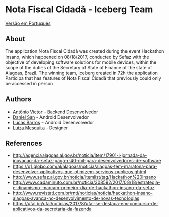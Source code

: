 # Nota Fiscal Cidadã - Iceberg Team

[Versão em Português](https://github.com/hackaton-insano-sefazal-nfc/android/blob/master/README_pt-BR.md)

## About

The application  Nota Fiscal Cidadã was created during the event Hackathon Insano, which  happened on 08/18/2017, conducted by Sefaz with the objective of  developing software solutions for mobile devices, within the scope of  the duties of the Secretary of State of Finance of the state of Alagoas, Brazil. The winning team, Iceberg created in 72h the application Participa that has features of Nota Fiscal Cidadã that previously could only be accessed in  person

## Authors

* [Antônio Victor](https://www.linkedin.com/in/victor-ferreira-2a7885132) - Backend Desenvolvedor
* [Daniel San](http://www.danielsan.com.br) - Android Desenvolvedor
* [Lucas Barros](https://www.linkedin.com/in/lucasmbarros) - Android Desenvolvedor
* [Luiza Mesquita](https://www.linkedin.com/in/luiza-mesquita-2638b0122) - Designer

## References

* http://agenciaalagoas.al.gov.br/noticia/item/17901-i-jornada-da-inovacao-da-sefaz-paga-r-40-mil-para-desenvolvedores-de-software
* https://g1.globo.com/al/alagoas/noticia/alagoas-tem-maratona-para-desenvolver-aplicativos-que-otimizem-servicos-publicos.ghtml
* http://www.sefaz.al.gov.br/noticia/itemlist/tag/Hackathon%20Insano
* http://www.cadaminuto.com.br/noticia/308592/2017/08/18/estrategia-e-dinamismo-marcam-primeiro-dia-de-hackathon-insano-da-sefaz
* http://www.revistati.com.br/rnti/noticias/noticia/hackathon-insano-alagoas-avanca-no-desenvolvimento-de-novas-tecnologias
* https://ufal.br/ufal/noticias/2017/8/ufal-se-destaca-em-concurso-de-aplicativos-da-secretaria-da-fazenda
